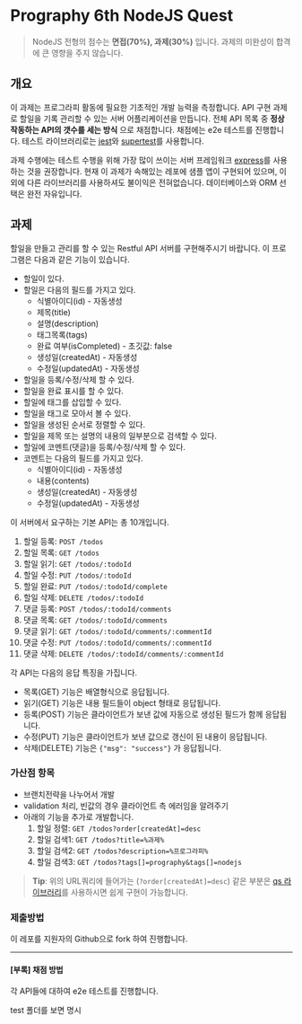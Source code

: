 # Prography 6th NodeJS Quest

> NodeJS 전형의 점수는 **면접(70%), 과제(30%)** 입니다. 과제의 미완성이 합격에 큰 영향을 주지 않습니다.

## 개요

이 과제는 프로그라피 활동에 필요한 기초적인 개발 능력을 측정합니다. API 구현 과제로 할일을 기록 관리할 수 있는 서버 어플리케이션을 만듭니다. 전체 API 목록 중 **정상 작동하는 API의 갯수를 세는 방식** 으로 채점합니다. 채점에는 e2e 테스트를 진행합니다. 테스트 라이브러리로는 [jest](https://jestjs.io/)와 [supertest](https://github.com/visionmedia/supertest)를 사용합니다.

과제 수행에는 테스트 수행을 위해 가장 많이 쓰이는 서버 프레임워크 [express](https://www.npmjs.com/package/express)를 사용하는 것을 권장합니다. 현재 이 과제가 속해있는 레포에 샘플 앱이 구현되어 있으며, 이외에 다른 라이브러리를 사용하셔도 불이익은 전혀없습니다. 데이터베이스와 ORM 선택은 완전 자유입니다.

## 과제

할일을 만들고 관리를 할 수 있는 Restful API 서버를 구현해주시기 바랍니다.
이 프로그램은 다음과 같은 기능이 있습니다.

- 할일이 있다.
- 할일은 다음의 필드를 가지고 있다.
  - 식별아이디(id) - 자동생성
  - 제목(title)
  - 설명(description)
  - 태그목록(tags)
  - 완료 여부(isCompleted) - 초깃값: false
  - 생성일(createdAt) - 자동생성
  - 수정일(updatedAt) - 자동생성
- 할일을 등록/수정/삭제 할 수 있다.
- 할일을 완료 표시를 할 수 있다.
- 할일에 태그를 삽입할 수 있다.
- 할일을 태그로 모아서 볼 수 있다.
- 할일을 생성된 순서로 정렬할 수 있다.
- 할일을 제목 또는 설명의 내용의 일부분으로 검색할 수 있다.
- 할일에 코멘트(댓글)을 등록/수정/삭제 할 수 있다.
- 코멘트는 다음의 필드를 가지고 있다.
  - 식별아이디(id) - 자동생성
  - 내용(contents)
  - 생성일(createdAt) - 자동생성
  - 수정일(updatedAt) - 자동생성

이 서버에서 요구하는 기본 API는 총 10개입니다.

1. 할일 등록: `POST /todos`
2. 할일 목록: `GET /todos`
3. 할일 읽기: `GET /todos/:todoId`
4. 할일 수정: `PUT /todos/:todoId`
5. 할일 완료: `PUT /todos/:todoId/complete`
6. 할일 삭제: `DELETE /todos/:todoId`
7. 댓글 등록: `POST /todos/:todoId/comments`
8. 댓글 목록: `GET /todos/:todoId/comments`
9. 댓글 읽기: `GET /todos/:todoId/comments/:commentId`
10. 댓글 수정: `PUT /todos/:todoId/comments/:commentId`
11. 댓글 삭제: `DELETE /todos/:todoId/comments/:commentId`

각 API는 다음의 응답 특징을 가집니다.

- 목록(GET) 기능은 배열형식으로 응답됩니다.
- 읽기(GET) 기능은 내용 필드들이 object 형태로 응답됩니다.
- 등록(POST) 기능은 클라이언트가 보낸 값에 자동으로 생성된 필드가 함께 응답됩니다.
- 수정(PUT) 기능은 클라이언트가 보낸 값으로 갱신이 된 내용이 응답됩니다.
- 삭제(DELETE) 기능은 `{"msg": "success"}` 가 응답됩니다.

### 가산점 항목

- 브랜치전략을 나누어서 개발
- validation 처리, 빈값의 경우 클라이언트 측 에러임을 알려주기
- 아래의 기능을 추가로 개발합니다.
  1. 할일 정렬: `GET /todos?order[createdAt]=desc`
  2. 할일 검색1: `GET /todos?title=%과제%`
  3. 할일 검색2: `GET /todos?description=%프로그라피%`
  4. 할일 검색3: `GET /todos?tags[]=prography&tags[]=nodejs`

> **Tip**: 위의 URL쿼리에 들어가는 (`?order[createdAt]=desc`) 같은 부분은 [qs 라이브러리](https://www.npmjs.com/package/qs)를 사용하시면 쉽게 구현이 가능합니다.

### 제출방법

이 레포를 지원자의 Github으로 fork 하여 진행합니다.

***

#### [부록] 채점 방법

각 API들에 대하여 e2e 테스트를 진행합니다.

test 폴더를 보면 명시
